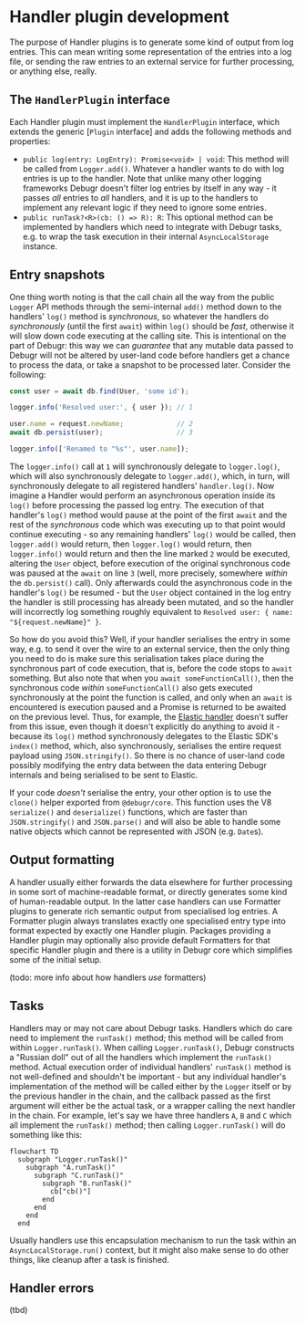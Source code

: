 # Handler plugin development

The purpose of Handler plugins is to generate some kind of output from log entries.
This can mean writing some representation of the entries into a log file, or sending
the raw entries to an external service for further processing, or anything else, really.

## The `HandlerPlugin` interface

Each Handler plugin must implement the `HandlerPlugin` interface, which extends
the generic [`Plugin` interface] and adds the following methods and properties:

 - `public log(entry: LogEntry): Promise<void> | void`: This method will be called from
   `Logger.add()`. Whatever a handler wants to do with log entries is up to the handler.
   Note that unlike many other logging frameworks Debugr doesn't filter log entries
   by itself in any way - it passes _all_ entries to _all_ handlers, and it is up to the
   handlers to implement any relevant logic if they need to ignore some entries.
 - `public runTask?<R>(cb: () => R): R`: This optional method can be implemented by
   handlers which need to integrate with Debugr tasks, e.g. to wrap the task execution
   in their internal `AsyncLocalStorage` instance.

## Entry snapshots

One thing worth noting is that the call chain all the way from the public `Logger` API
methods through the semi-internal `add()` method down to the handlers' `log()` method is
_synchronous_, so whatever the handlers do _synchronously_ (until the first `await`)
within `log()` should be _fast_, otherwise it will slow down code executing at the calling
site. This is intentional on the part of Debugr: this way we can _guarantee_ that any mutable
data passed to Debugr will not be altered by user-land code before handlers get a chance
to process the data, or take a snapshot to be processed later. Consider the following:

```typescript
const user = await db.find(User, 'some id');

logger.info('Resolved user:', { user }); // 1

user.name = request.newName;             // 2
await db.persist(user);                  // 3

logger.info(['Renamed to "%s"', user.name]);
```

The `logger.info()` call at `1` will synchronously delegate to `logger.log()`, which
will also synchronously delegate to `logger.add()`, which, in turn, will synchronously
delegate to all registered handlers' `handler.log()`. Now imagine a Handler would perform
an asynchronous operation inside its `log()` before processing the passed log entry.
The execution of that handler's `log()` method would pause at the point of the first `await`
and the rest of the _synchronous_ code which was executing up to that point would continue
executing - so any remaining handlers' `log()` would be called, then `logger.add()` would
return, then `logger.log()` would return, then `logger.info()` would return and then the
line marked `2` would be executed, altering the `User` object, before execution of the original
synchronous code was paused at the `await` on line `3` (well, more precisely, somewhere
_within_ the `db.persist()` call). Only afterwards could the asynchronous code in the
handler's `log()` be resumed - but the `User` object contained in the log entry the handler
is still processing has already been mutated, and so the handler will incorrectly log
something roughly equivalent to `Resolved user: { name: "${request.newName}" }`.

So how do you avoid this? Well, if your handler serialises the entry in some way, e.g. to
send it over the wire to an external service, then the only thing you need to do is make
sure this serialisation takes place during the synchronous part of code execution, that is,
before the code stops to `await` something. But also note that when you `await someFunctionCall()`,
then the synchronous code _within_ `someFunctionCall()` also gets executed synchronously
at the point the function is called, and only when an `await` is encountered is execution
paused and a Promise is returned to be awaited on the previous level. Thus, for example,
the [Elastic handler] doesn't suffer from this issue, even though it doesn't explicitly
do anything to avoid it - because its `log()` method synchronously delegates to the Elastic
SDK's `index()` method, which, also synchronously, serialises the entire request payload
using `JSON.stringify()`. So there is no chance of user-land code possibly modifying the
entry data between the data entering Debugr internals and being serialised to be sent
to Elastic.

If your code _doesn't_ serialise the entry, your other option is to use the `clone()`
helper exported from `@debugr/core`. This function uses the V8 `serialize()` and `deserialize()`
functions, which are faster than `JSON.stringify()` and `JSON.parse()` and will also
be able to handle some native objects which cannot be represented with JSON (e.g. `Date`s).

## Output formatting

A handler usually either forwards the data elsewhere for further processing in some sort of
machine-readable format, or directly generates some kind of human-readable output. In the latter
case handlers can use Formatter plugins to generate rich semantic output from specialised
log entries. A Formatter plugin always translates exactly one specialised entry type into
format expected by exactly one Handler plugin. Packages providing a Handler plugin may optionally
also provide default Formatters for that specific Handler plugin and there is a utility in Debugr
core which simplifies some of the initial setup.

(todo: more info about how handlers _use_ formatters)

## Tasks

Handlers may or may not care about Debugr tasks. Handlers which do care need to implement
the `runTask()` method; this method will be called from within `Logger.runTask()`. When calling
`Logger.runTask()`, Debugr constructs a "Russian doll" out of all the handlers which implement
the `runTask()` method. Actual execution order of individual handlers' `runTask()` method is
not well-defined and shouldn't be important - but any individual handler's implementation of the
method will be called either by the `Logger` itself or by the previous handler in the chain,
and the callback passed as the first argument will either be the actual task, or a wrapper
calling the next handler in the chain. For example, let's say we have three handlers `A`, `B`
and `C` which all implement the `runTask()` method; then calling `Logger.runTask()` will do
something like this:

```mermaid
flowchart TD
  subgraph "Logger.runTask()"
    subgraph "A.runTask()"
      subgraph "C.runTask()"
        subgraph "B.runTask()"
          cb["cb()"]
        end
      end
    end
  end
```

Usually handlers use this encapsulation mechanism to run the task within an `AsyncLocalStorage.run()`
context, but it might also make sense to do other things, like cleanup after a task is finished.

## Handler errors

(tbd)

[Elastic handler]: ../packages/elastic
